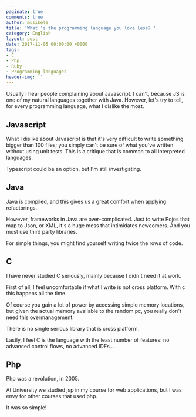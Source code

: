 ```yaml
---
paginate: true
comments: true
author: musikele
title: 'What''s the programming language you love less? '
category: English
layout: post
date: 2017-11-05 00:00:00 +0000
tags:
- C
- Php
- Ruby
- Programming languages
header-img: ''
---
```

Usually I hear people complaining about Javascript. I can't, because JS is one of my natural languages together with Java. However, let's try to tell, for every programming language, what I dislike the most. 

## Javascript

What I dislike about Javascript is that it's very difficult to write something bigger than 100 files; you simply can't be sure of what you've written without using unit tests. This is a critique that is common to all interpreted languages. 

Typescript could be an option, but I'm still investigating. 

## Java

Java is compiled, and this gives us a great comfort when applying refactorings. 

However, frameworks in Java are over-complicated. Just to write Pojos that map to Json, or XML, it's a huge mess that intimidates newcomers. And you must use third party libraries.

For simple things, you might find yourself writing twice the rows of code. 

## C 

I have never studied C seriously, mainly because I didn't need it at work.

First of all, I feel uncomfortable if what I write is not cross platform. With c this happens all the time.

Of course you gain a lot of power by accessing simple memory locations, but given the actual memory available to the random pc, you really don't need this overmanagement.

There is no single serious library that is cross platform. 

Lastly, I feel C is the language with the least number of features: no advanced control flows, no advanced IDEs... 

## Php 

Php was a revolution, in 2005.

At University we studied jsp in my course for web applications, but I was envy for other courses that used php.

It was so simple! 